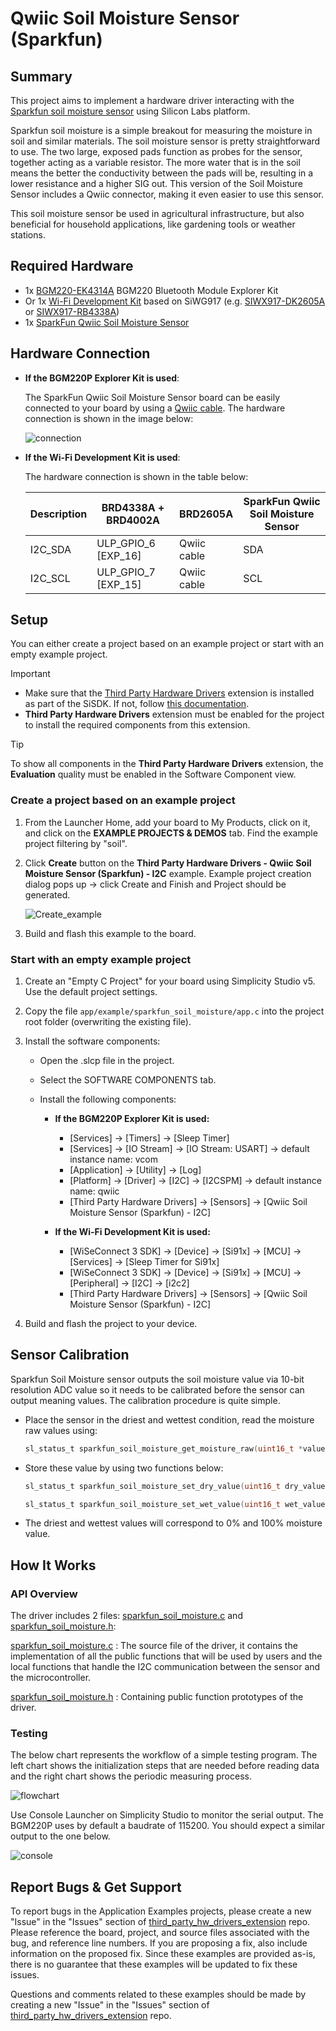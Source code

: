 # Qwiic Soil Moisture Sensor (Sparkfun) #

## Summary ##

This project aims to implement a hardware driver interacting with the [Sparkfun soil moisture sensor](https://www.sparkfun.com/products/17731) using Silicon Labs platform.

Sparkfun soil moisture is a simple breakout for measuring the moisture in soil and similar materials. The soil moisture sensor is pretty straightforward to use. The two large, exposed pads function as probes for the sensor, together acting as a variable resistor. The more water that is in the soil means the better the conductivity between the pads will be, resulting in a lower resistance and a higher SIG out. This version of the Soil Moisture Sensor includes a Qwiic connector, making it even easier to use this sensor.

This soil moisture sensor be used in agricultural infrastructure, but also beneficial for household applications, like gardening tools or weather stations.

## Required Hardware ##

- 1x [BGM220-EK4314A](https://www.silabs.com/development-tools/wireless/bluetooth/bgm220-explorer-kit) BGM220 Bluetooth Module Explorer Kit
- Or 1x [Wi-Fi Development Kit](https://www.silabs.com/development-tools/wireless/wi-fi) based on SiWG917 (e.g. [SIWX917-DK2605A](https://www.silabs.com/development-tools/wireless/wi-fi/siwx917-dk2605a-wifi-6-bluetooth-le-soc-dev-kit) or [SIWX917-RB4338A](https://www.silabs.com/development-tools/wireless/wi-fi/siwx917-rb4338a-wifi-6-bluetooth-le-soc-radio-board))
- 1x [SparkFun Qwiic Soil Moisture Sensor](https://www.sparkfun.com/products/17731)

## Hardware Connection ##

- **If the BGM220P Explorer Kit is used**:

  The SparkFun Qwiic Soil Moisture Sensor board can be easily connected to your board by using a [Qwiic cable](https://www.sparkfun.com/products/17259). The hardware connection is shown in the image below:

  ![connection](image/connection.png)

- **If the Wi-Fi Development Kit is used**:

  The hardware connection is shown in the table below:

  | Description  | BRD4338A + BRD4002A | BRD2605A | SparkFun Qwiic Soil Moisture Sensor |
  | -------------| ------------------- | ------------ | ------------------ |
  | I2C_SDA      | ULP_GPIO_6 [EXP_16] | Qwiic cable  | SDA                |
  | I2C_SCL      | ULP_GPIO_7 [EXP_15] | Qwiic cable  | SCL                |

## Setup ##

You can either create a project based on an example project or start with an empty example project.

> [!IMPORTANT]
> - Make sure that the [Third Party Hardware Drivers](https://github.com/SiliconLabsSoftware/third_party_hw_drivers_extension) extension is installed as part of the SiSDK. If not, follow [this documentation](https://github.com/SiliconLabsSoftware/third_party_hw_drivers_extension/blob/master/README.md#how-to-add-to-simplicity-studio-ide).
> - **Third Party Hardware Drivers** extension must be enabled for the project to install the required components from this extension.

> [!TIP]
> To show all components in the **Third Party Hardware Drivers** extension, the **Evaluation** quality must be enabled in the Software Component view.

### Create a project based on an example project ###

1. From the Launcher Home, add your board to My Products, click on it, and click on the **EXAMPLE PROJECTS & DEMOS** tab. Find the example project filtering by "soil".

2. Click **Create** button on the **Third Party Hardware Drivers - Qwiic Soil Moisture Sensor (Sparkfun) - I2C** example. Example project creation dialog pops up -> click Create and Finish and Project should be generated.

   ![Create_example](image/create_example.png)

3. Build and flash this example to the board.

### Start with an empty example project ###

1. Create an "Empty C Project" for your board using Simplicity Studio v5. Use the default project settings.

2. Copy the file `app/example/sparkfun_soil_moisture/app.c` into the project root folder (overwriting the existing file).

3. Install the software components:

   - Open the .slcp file in the project.

   - Select the SOFTWARE COMPONENTS tab.

   - Install the following components:

     - **If the BGM220P Explorer Kit is used:**
       - [Services] → [Timers] → [Sleep Timer]
       - [Services] → [IO Stream] → [IO Stream: USART] → default instance name: vcom
       - [Application] → [Utility] → [Log]
       - [Platform] → [Driver] → [I2C] → [I2CSPM] → default instance name: qwiic
       - [Third Party Hardware Drivers] → [Sensors] → [Qwiic Soil Moisture Sensor (Sparkfun) - I2C]

     - **If the Wi-Fi Development Kit is used:**
       - [WiSeConnect 3 SDK] → [Device] → [Si91x] → [MCU] → [Services] → [Sleep Timer for Si91x]
       - [WiSeConnect 3 SDK] → [Device] → [Si91x] → [MCU] → [Peripheral] → [I2C] → [i2c2]
       - [Third Party Hardware Drivers] → [Sensors] → [Qwiic Soil Moisture Sensor (Sparkfun) - I2C]

4. Build and flash the project to your device.

## Sensor Calibration ##

Sparkfun Soil Moisture sensor outputs the soil moisture value via 10-bit resolution ADC value so it needs to be calibrated before the sensor can output meaning values. The calibration procedure is quite simple.

- Place the sensor in the driest and wettest condition, read the moisture raw values using:

   ```c
   sl_status_t sparkfun_soil_moisture_get_moisture_raw(uint16_t *value)
   ```

- Store these value by using two functions below:

   ```c
   sl_status_t sparkfun_soil_moisture_set_dry_value(uint16_t dry_value)
   ```

   ```c
   sl_status_t sparkfun_soil_moisture_set_wet_value(uint16_t wet_value)
   ```

- The driest and wettest values will correspond to 0% and 100% moisture value.

## How It Works ##

### API Overview ###

The driver includes 2 files: [sparkfun_soil_moisture.c](https://github.com/SiliconLabsSoftware/third_party_hw_drivers_extension/tree/master/driver/public/silabs/soil_moisture/src/sparkfun_soil_moisture.c) and [sparkfun_soil_moisture.h](https://github.com/SiliconLabsSoftware/third_party_hw_drivers_extension/tree/master/driver/public/silabs/soil_moisture/inc/sparkfun_soil_moisture.h):

[sparkfun_soil_moisture.c](https://github.com/SiliconLabsSoftware/third_party_hw_drivers_extension/tree/master/driver/public/silabs/soil_moisture/src/sparkfun_soil_moisture.c) : The source file of the driver, it contains the implementation of all the public functions that will be used by users and the local functions that handle the I2C communication between the sensor and the microcontroller.

[sparkfun_soil_moisture.h](https://github.com/SiliconLabsSoftware/third_party_hw_drivers_extension/tree/master/driver/public/silabs/soil_moisture/inc/sparkfun_soil_moisture.h) : Containing public function prototypes of the driver.

### Testing ###

The below chart represents the workflow of a simple testing program. The left chart shows the initialization steps that are needed before reading data and the right chart shows the periodic measuring process.

![flowchart](image/flowchart.png)

Use Console Launcher on Simplicity Studio to monitor the serial output. The BGM220P uses by default a baudrate of 115200. You should expect a similar output to the one below.

![console](image/result.png)

## Report Bugs & Get Support ##

To report bugs in the Application Examples projects, please create a new "Issue" in the "Issues" section of [third_party_hw_drivers_extension](https://github.com/SiliconLabsSoftware/third_party_hw_drivers_extension) repo. Please reference the board, project, and source files associated with the bug, and reference line numbers. If you are proposing a fix, also include information on the proposed fix. Since these examples are provided as-is, there is no guarantee that these examples will be updated to fix these issues.

Questions and comments related to these examples should be made by creating a new "Issue" in the "Issues" section of [third_party_hw_drivers_extension](https://github.com/SiliconLabsSoftware/third_party_hw_drivers_extension) repo.
